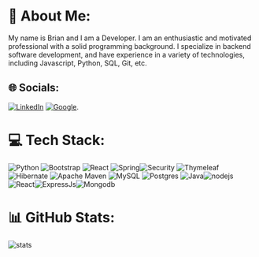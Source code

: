 # 💫 About Me:
My name is Brian and I am a Developer. I am an enthusiastic and motivated professional with a solid programming background. I specialize in backend software development, and have experience in a variety of technologies, including Javascript, Python, SQL, Git, etc. 
## 🌐 Socials:
[![LinkedIn](https://img.shields.io/badge/LinkedIn-%230077B5.svg?logo=linkedin&logoColor=white)](https://linkedin.com/in/brianbasualdot) 
[![Google](https://img.shields.io/badge/Gmail-D14836?style=for-the-badge&logo=gmail&logoColor=white)](mailto:brianbasualdot@gmail.com).


# 💻 Tech Stack:
![Python](https://img.shields.io/badge/python-3670A0?style=for-the-badge&logo=python&logoColor=ffdd54) ![Bootstrap](https://img.shields.io/badge/bootstrap-%238511FA.svg?style=for-the-badge&logo=bootstrap&logoColor=white) ![React](https://img.shields.io/badge/react-%2320232a.svg?style=for-the-badge&logo=react&logoColor=%2361DAFB) ![Spring](https://img.shields.io/badge/spring-%236DB33F.svg?style=for-the-badge&logo=spring&logoColor=white)![Security](https://img.shields.io/badge/Spring_Security-6DB33F?style=for-the-badge&logo=Spring-Security&logoColor=white) ![Thymeleaf](https://img.shields.io/badge/Thymeleaf-%23005C0F.svg?style=for-the-badge&logo=Thymeleaf&logoColor=white)![Hibernate](https://img.shields.io/badge/Hibernate-59666C?style=for-the-badge&logo=Hibernate&logoColor=white
) ![Apache Maven](https://img.shields.io/badge/Apache%20Maven-C71A36?style=for-the-badge&logo=Apache%20Maven&logoColor=white) ![MySQL](https://img.shields.io/badge/mysql-%2300000f.svg?style=for-the-badge&logo=mysql&logoColor=white) ![Postgres](https://img.shields.io/badge/postgres-%23316192.svg?style=for-the-badge&logo=postgresql&logoColor=white) ![Java](https://img.shields.io/badge/java-%23ED8B00.svg?style=for-the-badge&logo=openjdk&logoColor=white)![nodejs](https://img.shields.io/badge/Node.js-43853D?style=for-the-badge&logo=node.js&logoColor=white)![React](https://img.shields.io/badge/React-20232A?style=for-the-badge&logo=react&logoColor=61DAFB)![ExpressJs](https://img.shields.io/badge/Express.js-404D59?style=for-the-badge)![Mongodb](https://img.shields.io/badge/MongoDB-4EA94B?style=for-the-badge&logo=mongodb&logoColor=white)
# 📊 GitHub Stats:
![stats](https://github-readme-stats.vercel.app/api/top-langs/?username=brianbasualdot&theme=dark)

<!-- Proudly created with GPRM ( https://gprm.itsvg.in ) -->
